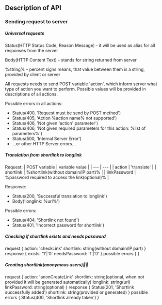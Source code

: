 ## Description of API

### Sending request to server

##### Universal requests
Status(HTTP Status Code, Reason Message) - it will be used as alias for all responses from the server

Body(HTTP Content Text) - stands for string returned from server

%string% - percent signs means, that value between them is a string, provided by client or server

All requests needs to send POST variable 'action', which inform server what type of action you want to perform. Possible values will be provided in descriptions of all actions.

Possible errors in all actions:
- Status(400, 'Request must be send by POST method')
- Status(405, 'Action %action name% not supported')
- Status(406, 'Not given 'action' parameter')
- Status(406, 'Not given required parameters for this action: %list of parameters%')
- Status(500, 'Internal Server Error')
- ...or other HTTP Server errors...

##### Translation from shortlink to longlink

Request:
| POST variable | variable value |
| --- | --- |
| action | 'translate' |
| shortlink | %shortlink(without domain/IP part)% |
| linkPassword | %password required to access the link(optional)% |

Response:
- Status(200, 'Successful translation to longlink')
- Body('longlink: %url%')

Possible errors:
- Status(404, 'Shortlink not found')
- Status(401, 'Incorrect password for shortlink')

##### Checking if shortlink exists and needs password
request {
	action: 'checkLink'
	shortlink: string(without domain/IP part)
}
response {
	exists: '1'|'0'
	needsPassword: '1'|'0'
}
possible errors {
}

##### Creating shortlink(anonymous users)
request {
	action: 'anonCreateLink'
	shortlink: string(optional, when not provided it will be generated automatically)
	longlink: string(url)
	linkPassword: string(optional)
}
response {
	Status(201, 'Shortlink successfully added')
	shortlink: string(provided or generated)
}
possible errors {
	Status(400, 'Shortlink already taken')
}